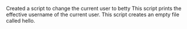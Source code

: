 Created a script to change the current user to betty
This script prints the effective username of the current user.
This script creates an empty file called hello.
